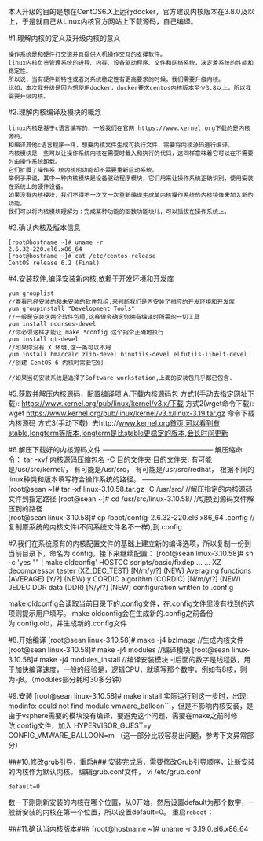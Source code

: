 本人升级的目的是想在CentOS6.X上运行docker，官方建议内核版本在3.8.0及以上，于是就自己从Linux内核官方网站上下载源码，自己编译。

#1.理解内核的定义及升级内核的意义
```
操作系统是和硬件打交道并且提供人机操作交互的支撑软件。
linux内核负责管理系统的进程、内存、设备驱动程序、文件和网络系统，决定着系统的性能和稳定性。
所以说，当有硬件新特性或者对系统稳定性有更高要求的时候，我们需要升级内核。
比如，本次我升级是因为想使用docker，docker要求centos内核版本至少3.8以上，所以我需要升级内核。
```

#2.理解内核编译及模块的概念
```
linux内核是基于c语言编写的，一般我们在官网 https://www.kernel.org下载的是内核源码，
和编译其他c语言程序一样，想要内核文件生成可执行文件，需要将内核源码进行编译。
内核模块是一些可以让操作系统内核在需要时载入和执行的代码，这同样意味着它可以在不需要时由操作系统卸载。
它们扩展了操作系 统内核的功能却不需要重新启动系统。
举例子来说，其中一种内核模块是设备驱动程序模块，它们用来让操作系统正确识别，使用安装在系统上的硬件设备。
如果没有内核模块，我们不得不一次又一次重新编译生成单内核操作系统的内核镜像来加入新的功能。
我们可以将内核模块理解为：完成某种功能的函数功能块儿，可以插拔在操作系统上。
```

#3.确认内核及版本信息
```shell
[root@hostname ~]# uname -r
2.6.32-220.el6.x86_64
[root@hostname ~]# cat /etc/centos-release
CentOS release 6.2 (Final)
```

#4.安装软件,编译安装新内核,依赖于开发环境和开发库
```shell
yum grouplist                                                         //查看已经安装的和未安装的软件包组,来判断我们是否安装了相应的开发环境和开发库
yum groupinstall "Development Tools"                                  //一般是安装这两个软件包组,这样做会确定你拥有编译时所需的一切工具
yum install ncurses-devel                                             //你必须这样才能让 make *config 这个指令正确地执行
yum install qt-devel                                                  //如果你没有 X 环境,这一条可以不用
yum install hmaccalc zlib-devel binutils-devel elfutils-libelf-devel  //创建 CentOS-6 内核时需要它们
                                                                      //如果当初安装系统是选择了Software workstation,上面的安装包几乎都已包含.
```

#5.获取并解压内核源码，配置编译项
A.下载内核源码包
方式1(手动去指定网址下载):  https://www.kernel.org/pub/linux/kernel/v3.x/下载
方式2(wget命令下载):      wget https://www.kernel.org/pub/linux/kernel/v3.x/linux-3.19.tar.gz 命令下载内核源码
方式3(手动下载):          去http://www.kernel.org首页,可以看到有stable,longterm等版本,longterm是比stable更稳定的版本,会长时间更新


#6.解压下载好的内核源码文件
————————————————
解压缩命令：
tar -xvf 内核源码压缩包名 -C 目的文件夹
目的文件夹:
有可能是/usr/src/kernel/，
有可能是/usr/src，
有可能是/usr/src/redhat，
根据不同的linux种类和版本填写符合操作系统的路径。
————————————————
[root@sean ~]# tar -xf linux-3.10.58.tar.gz -C /usr/src/                    //解压指定的内核源码文件到指定路径
[root@sean ~]# cd /usr/src/linux-3.10.58/                                   //切换到源码文件解压到的路径                 
[root@sean linux-3.10.58]# cp /boot/config-2.6.32-220.el6.x86_64 .config    //复制原系统的内核文件(不同系统文件名不一样),到.config


#7.我们在系统原有的内核配置文件的基础上建立新的编译选项，所以复制一份到当前目录下，命名为.config。接下来继续配置：
[root@sean linux-3.10.58]# sh -c 'yes "" | make oldconfig'
HOSTCC scripts/basic/fixdep
... ...
XZ decompressor tester (XZ_DEC_TEST) [N/m/y/?] (NEW)
Averaging functions (AVERAGE) [Y/?] (NEW) y
CORDIC algorithm (CORDIC) [N/m/y/?] (NEW)
JEDEC DDR data (DDR) [N/y/?] (NEW)
 configuration written to .config

make oldconfig会读取当前目录下的.config文件，在.config文件里没有找到的选项则提示用户填写。
make oldconfig会在生成新的.config之前备份为.config.old，并生成新的.config文件



#8.开始编译
[root@sean linux-3.10.58]# make -j4 bzImage         //生成内核文件
[root@sean linux-3.10.58]# make -j4 modules         //编译模块
[root@sean linux-3.10.58]# make -j4 modules_install //编译安装模块
-j后面的数字是线程数，用于加快编译速度，一般的经验是，逻辑CPU，就填写那个数字，例如有8核，则为-j8。（modules部分耗时30多分钟）


#9.安装
[root@sean linux-3.10.58]# make install
实际运行到这一步时，出现: 
modinfo: could not find module vmware_balloon```，但是不影响内核安装，是由于vsphere需要的模块没有编译，要避免这个问题，需要在make之前时修改.config文件，加入
HYPERVISOR_GUEST=y
CONFIG_VMWARE_BALLOON=m
（这一部分比较容易出问题，参考下文异常部分）


###10.修改grub引导，重启###
安装完成后，需要修改Grub引导顺序，让新安装的内核作为默认内核。
编辑grub.conf文件，
vi /etc/grub.conf
```text
default=0 
```
数一下刚刚新安装的内核在哪个位置，从0开始，然后设置default为那个数字，一般新安装的内核在第一个位置，所以设置default=0。
重启`reboot`：


###11.确认当内核版本###
[root@hostname ~]# uname -r
3.19.0.el6.x86_64